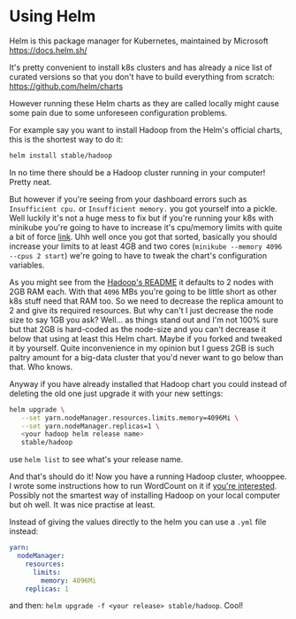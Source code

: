 # Using Helm

Helm is this package manager for Kubernetes, maintained by Microsoft https://docs.helm.sh/

It's pretty convenient to install k8s clusters and has already a nice list of curated versions so that you don't have to build everything from scratch: https://github.com/helm/charts

However running these Helm charts as they are called locally might cause some pain due to some unforeseen configuration problems.

For example say you want to install Hadoop from the Helm's official charts, this is the shortest way to do it:
```bash
helm install stable/hadoop
```

In no time there should be a Hadoop cluster running in your computer! Pretty neat.

But however if you're seeing from your dashboard errors such as `Insufficient cpu.` or `Insufficient memory.` you got yourself into a pickle. Well luckily it's not a huge mess to fix but if you're running your k8s with minikube you're going to have to increase it's cpu/memory limits with quite a bit of force [link](https://github.com/kubernetes/minikube/issues/567). Uhh well once you got that sorted, basically you should increase your limits to at least 4GB and two cores (`minikube --memory 4096 --cpus 2 start`) we're going to have to tweak the chart's configuration variables.

As you might see from the [Hadoop's README](https://github.com/helm/charts/tree/master/stable/hadoop) it defaults to 2 nodes with 2GB RAM each. With that `4096` MBs you're going to be little short as other k8s stuff need that RAM too. So we need to decrease the replica amount to 2 and give its required resources. But why can't I just decrease the node size to say 1GB you ask? Well... as things stand out and I'm not 100% sure but that 2GB is hard-coded as the node-size and you can't decrease it below that using at least this Helm chart. Maybe if you forked and tweaked it by yourself. Quite inconvenience in my opinion but I guess 2GB is such paltry amount for a big-data cluster that you'd never want to go below than that. Who knows.

Anyway if you have already installed that Hadoop chart you could instead of deleting the old one just upgrade it with your new settings:
```bash
helm upgrade \
   --set yarn.nodeManager.resources.limits.memory=4096Mi \
   --set yarn.nodeManager.replicas=1 \
   <your hadoop helm release name>
   stable/hadoop
```
use `helm list` to see what's your release name.

And that's should do it! Now you have a running Hadoop cluster, whooppee. I wrote some instructions how to run WordCount on it if [you're interested](https://gist.github.com/TeemuKoivisto/5632fabee4915dc63055e8e544247f60). Possibly not the smartest way of installing Hadoop on your local computer but oh well. It was nice practise at least.

Instead of giving the values directly to the helm you can use a `.yml` file instead:
```yaml
yarn:
  nodeManager:
    resources:
      limits:
        memory: 4096Mi
    replicas: 1
```
and then: `helm upgrade -f <your release> stable/hadoop`. Cool!